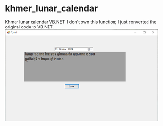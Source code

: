 # khmer_lunar_calendar
Khmer lunar calendar VB.NET.
I don't own this function; I just converted the original code to VB.NET.
![Khmer Lunar Calendar](https://github.com/atsushi32/khmer_lunar_calendar/raw/main/lunar.PNG)

